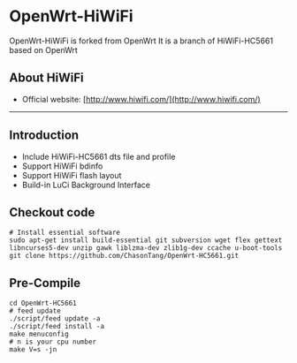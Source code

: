 # OpenWrt-HiWiFi
OpenWrt-HiWiFi is forked from OpenWrt
It is a branch of HiWiFi-HC5661 based on OpenWrt
## About HiWiFi
* Official website: [http://www.hiwifi.com/](http://www.hiwifi.com/)

***
## Introduction
* Include HiWiFi-HC5661 dts file and profile
* Support HiWiFi bdinfo
* Support HiWiFi flash layout
* Build-in LuCi Background Interface
## Checkout code
```
# Install essential software
sudo apt-get install build-essential git subversion wget flex gettext libncurses5-dev unzip gawk liblzma-dev zlib1g-dev ccache u-boot-tools
git clone https://github.com/ChasonTang/OpenWrt-HC5661.git
```
## Pre-Compile
```
cd OpenWrt-HC5661
# feed update
./script/feed update -a
./script/feed install -a
make menuconfig
# n is your cpu number
make V=s -jn
```
